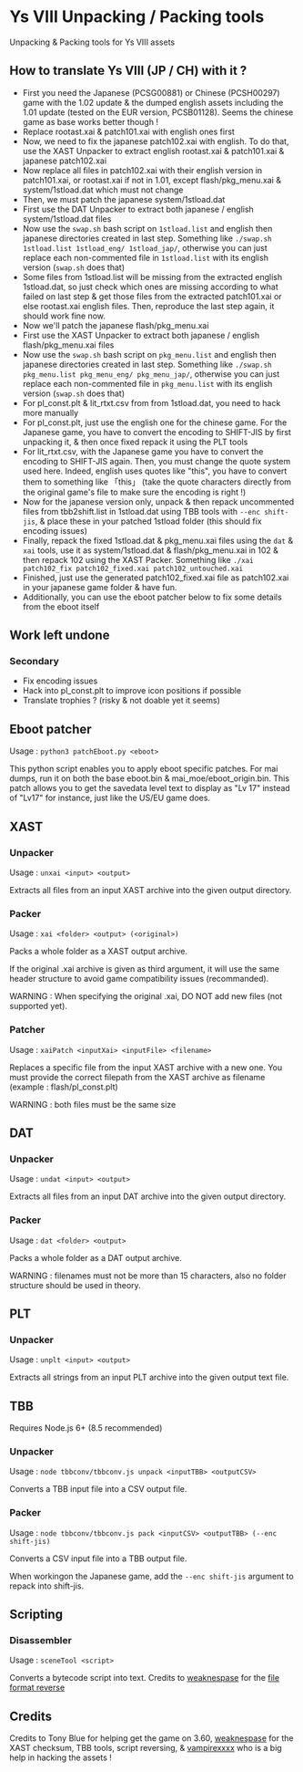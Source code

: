 # Ys VIII Unpacking / Packing tools

Unpacking & Packing tools for Ys VIII assets


## How to translate Ys VIII (JP / CH) with it ?

- First you need the Japanese (PCSG00881) or Chinese (PCSH00297) game with the 1.02 update & the dumped english assets including the 1.01 update (tested on the EUR version, PCSB01128). Seems the chinese game as base works better though !
- Replace rootast.xai & patch101.xai with english ones first
- Now, we need to fix the japanese patch102.xai with english.
To do that, use the XAST Unpacker to extract english rootast.xai & patch101.xai & japanese patch102.xai
- Now replace all files in patch102.xai with their english version in patch101.xai, or rootast.xai if not in 1.01, except flash/pkg_menu.xai & system/1stload.dat which must not change
- Then, we must patch the japanese system/1stload.dat
- First use the DAT Unpacker to extract both japanese / english system/1stload.dat files
- Now use the `swap.sh` bash script on `1stload.list` and english then japanese directories created in last step.
Something like `./swap.sh 1stload.list 1stload_eng/ 1stload_jap/`, otherwise you can just replace each non-commented file in `1stload.list` with its english version (`swap.sh` does that)
- Some files from 1stload.list will be missing from the extracted english 1stload.dat, so just check which ones are missing according to what failed on last step & get those files from the extracted patch101.xai or else rootast.xai english files.
Then, reproduce the last step again, it should work fine now.
- Now we'll patch the japanese flash/pkg_menu.xai
- First use the XAST Unpacker to extract both japanese / english flash/pkg_menu.xai files
- Now use the `swap.sh` bash script on `pkg_menu.list` and english then japanese directories created in last step.
Something like `./swap.sh pkg_menu.list pkg_menu_eng/ pkg_menu_jap/`, otherwise you can just replace each non-commented file in `pkg_menu.list` with its english version (`swap.sh` does that)
- For pl_const.plt & lit_rtxt.csv from from 1stload.dat, you need to hack more manually
- For pl_const.plt, just use the english one for the chinese game. For the Japanese game, you have to convert the encoding to SHIFT-JIS by first unpacking it, & then once fixed repack it using the PLT tools
- For lit_rtxt.csv, with the Japanese game you have to convert the encoding to SHIFT-JIS again.
Then, you must change the quote system used here. Indeed, english uses quotes like "this", you have to convert them to something like 「this」 (take the quote characters directly from the original game's file to make sure the encoding is right !)
- Now for the japanese version only, unpack & then repack uncommented files from tbb2shift.list in 1stload.dat using TBB tools with `--enc shift-jis`, & place these in your patched 1stload folder (this should fix encoding issues)
- Finally, repack the fixed 1stload.dat & pkg_menu.xai files using the `dat` & `xai` tools, use it as system/1stload.dat & flash/pkg_menu.xai in 102 & then repack 102 using the XAST Packer.
Something like `./xai patch102_fix patch102_fixed.xai patch102_untouched.xai`
- Finished, just use the generated patch102_fixed.xai file as patch102.xai in your japanese game folder & have fun.
- Additionally, you can use the eboot patcher below to fix some details from the eboot itself

## Work left undone

### Secondary

- Fix encoding issues
- Hack into pl_const.plt to improve icon positions if possible
- Translate trophies ? (risky & not doable yet it seems)

## Eboot patcher

Usage : `python3 patchEboot.py <eboot>`

This python script enables you to apply eboot specific patches. For mai dumps, run it on both the base eboot.bin & mai_moe/eboot_origin.bin.
This patch allows you to get the savedata level text to display as "Lv 17" instead of "Lv17" for instance, just like the US/EU game does.


## XAST
### Unpacker

Usage : `unxai <input> <output>`

Extracts all files from an input XAST archive into the given output directory.


### Packer

Usage : `xai <folder> <output> (<original>)`

Packs a whole folder as a XAST output archive.

If the original .xai archive is given as third argument,
it will use the same header structure to avoid game compatibility issues (recommanded).

WARNING : When specifying the original .xai, DO NOT add new files (not supported yet).


### Patcher

Usage : `xaiPatch <inputXai> <inputFile> <filename>`

Replaces a specific file from the input XAST archive with a new one.
You must provide the correct filepath from the XAST archive as filename (example : flash/pl_const.plt)

WARNING : both files must be the same size


## DAT
### Unpacker

Usage : `undat <input> <output>`

Extracts all files from an input DAT archive into the given output directory.


### Packer

Usage : `dat <folder> <output>`

Packs a whole folder as a DAT output archive.

WARNING : filenames must not be more than 15 characters, also no folder structure should be used in theory.

## PLT
### Unpacker

Usage : `unplt <input> <output>`

Extracts all strings from an input PLT archive into the given output text file.

## TBB

Requires Node.js 6+ (8.5 recommended)

### Unpacker

Usage : `node tbbconv/tbbconv.js unpack <inputTBB> <outputCSV>`

Converts a TBB input file into a CSV output file.


### Packer

Usage : `node tbbconv/tbbconv.js pack <inputCSV> <outputTBB> (--enc shift-jis)`

Converts a CSV input file into a TBB output file.

When workingon the Japanese game, add the `--enc shift-jis` argument to repack into shift-jis.


## Scripting

### Disassembler

Usage : `sceneTool <script>`

Converts a bytecode script into text.
Credits to [weaknespase](https://github.com/weaknespase) for the [file format reverse](https://gist.github.com/weaknespase/d0a26fbc21a77616199969fe08cd48c2)


## Credits

Credits to Tony Blue for helping get the game on 3.60, [weaknespase](https://github.com/weaknespase) for the XAST checksum, TBB tools, script reversing, & [vampirexxxx](https://github.com/vampirexxxx) who is a big help in hacking the assets !
